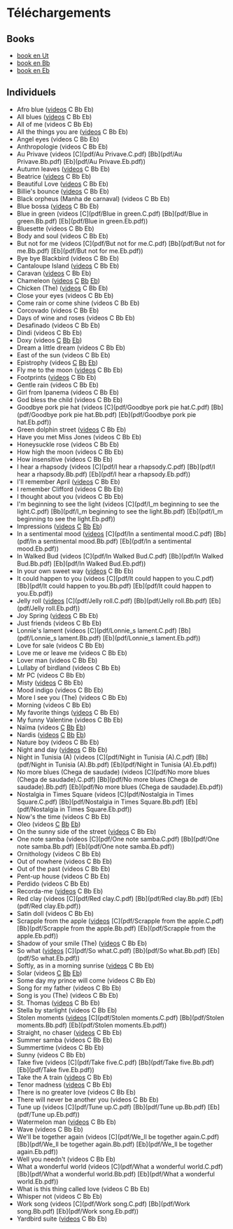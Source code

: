 # Téléchargements

## Books

* [book en Ut](books/book.C.pdf)
* [book en Bb](books/book.Bb.pdf)
* [book en Eb](books/book.Eb.pdf)

## Individuels

* Afro blue ([videos](video.html?HuOfm6nSW4A) C Bb Eb)
* All blues ([videos](video.html?JIfdYs8WErM/4X0W_Jb592g) C Bb Eb)
* All of me (videos C Bb Eb)
* All the things you are ([videos](video.html?OPapxr8GvG) C Bb Eb)
* Angel eyes (videos C Bb Eb)
* Anthropologie (videos C Bb Eb)
* Au Privave (videos [C](pdf/Au Privave.C.pdf) [Bb](pdf/Au Privave.Bb.pdf) [Eb](pdf/Au Privave.Eb.pdf))
* Autumn leaves ([videos](video.html?Gsz3mrnIBd0) C Bb Eb)
* Beatrice ([videos](video.html?HxMIiTW59Co/AdTFoK7NZmU) C Bb Eb)
* Beautiful Love ([videos](video.html?FSLF-oTFktI/8VYRka3jTeI/VjLYoTR8cDE) C Bb Eb)
* Billie's bounce ([videos](video.html?S4mRaEzwTYo/OtBy0Jt3yAU) C Bb Eb)
* Black orpheus (Manha de carnaval) (videos C Bb Eb)
* Blue bossa ([videos](video.html?rVnfBj_kOH8) C Bb Eb)
* Blue in green (videos [C](pdf/Blue in green.C.pdf) [Bb](pdf/Blue in green.Bb.pdf) [Eb](pdf/Blue in green.Eb.pdf))
* Bluesette (videos C Bb Eb)
* Body and soul (videos C Bb Eb)
* But not for me (videos [C](pdf/But not for me.C.pdf) [Bb](pdf/But not for me.Bb.pdf) [Eb](pdf/But not for me.Eb.pdf))
* Bye bye Blackbird (videos C Bb Eb)
* Cantaloupe Island ([videos](video.html?eU9KQrWigI0/2VN8zH366M8/KPxlTRwlm0o?start=225) C Bb Eb)
* Caravan ([videos](video.html?RE3LwtdcCVM/Hsum9ortSFc) C Bb Eb)
* Chameleon ([videos](video.html?oweK8H40kZk/4UklUe84Vb0) [C](pdf/Chameleon.C.pdf) [Bb](pdf/Chameleon.Bb.pdf) [Eb](pdf/Chameleon.Eb.pdf))
* Chicken (The) ([videos](video.html?LjinwnyZgnE/aPIljv0KKVw/-Ej9TxYo5lo) C Bb Eb)
* Close your eyes (videos C Bb Eb)
* Come rain or come shine (videos C Bb Eb)
* Corcovado (videos C Bb Eb)
* Days of wine and roses (videos C Bb Eb)
* Desafinado (videos C Bb Eb)
* Dindi (videos C Bb Eb)
* Doxy (videos [C](pdf/Doxy.C.pdf) [Bb](pdf/Doxy.Bb.pdf) [Eb](pdf/Doxy.Eb.pdf))
* Dream a little dream (videos C Bb Eb)
* East of the sun (videos C Bb Eb)
* Epistrophy (videos [C](pdf/Epistrophy.C.pdf) [Bb](pdf/Epistrophy.Bb.pdf) [Eb](pdf/Epistrophy.Eb.pdf))
* Fly me to the moon ([videos](video.html?EX1gM7bXfVU) C Bb Eb)
* Footprints ([videos](video.html?3XvJFW0DHbU/PDD5znpAhsM) C Bb Eb)
* Gentle rain (videos C Bb Eb)
* Girl from Ipanema (videos C Bb Eb)
* God bless the child (videos C Bb Eb)
* Goodbye pork pie hat (videos [C](pdf/Goodbye pork pie hat.C.pdf) [Bb](pdf/Goodbye pork pie hat.Bb.pdf) [Eb](pdf/Goodbye pork pie hat.Eb.pdf))
* Green dolphin street ([videos](video.html?afdjNq_TKVI/xGVdAlxlp18/ePScRElDHOY) C Bb Eb)
* Have you met Miss Jones (videos C Bb Eb)
* Honeysuckle rose (videos C Bb Eb)
* How high the moon (videos C Bb Eb)
* How insensitive (videos C Bb Eb)
* I hear a rhapsody (videos [C](pdf/I hear a rhapsody.C.pdf) [Bb](pdf/I hear a rhapsody.Bb.pdf) [Eb](pdf/I hear a rhapsody.Eb.pdf))
* I'll remember April ([videos](video.html?9m4pOqUOLE8?start=113) C Bb Eb)
* I remember Clifford (videos C Bb Eb)
* I thought about you (videos C Bb Eb)
* I'm beginning to see the light (videos [C](pdf/I_m beginning to see the light.C.pdf) [Bb](pdf/I_m beginning to see the light.Bb.pdf) [Eb](pdf/I_m beginning to see the light.Eb.pdf))
* Impressions ([videos](video.html?m5l1OTkNGFk) [C](pdf/Impressions.C.pdf) [Bb](pdf/Impressions.Bb.pdf) [Eb](pdf/Impressions.Eb.pdf))
* In a sentimental mood ([videos](video.html?evetQE_10x4/q2bbBFNrpOk) [C](pdf/In a sentimental mood.C.pdf) [Bb](pdf/In a sentimental mood.Bb.pdf) [Eb](pdf/In a sentimental mood.Eb.pdf))
* In Walked Bud (videos [C](pdf/In Walked Bud.C.pdf) [Bb](pdf/In Walked Bud.Bb.pdf) [Eb](pdf/In Walked Bud.Eb.pdf))
* In your own sweet way ([videos](video.html?EJQv0dT_6Ls) C Bb Eb)
* It could happen to you (videos [C](pdf/It could happen to you.C.pdf) [Bb](pdf/It could happen to you.Bb.pdf) [Eb](pdf/It could happen to you.Eb.pdf))
* Jelly roll ([videos](video.html?zOutRKnFDj8) [C](pdf/Jelly roll.C.pdf) [Bb](pdf/Jelly roll.Bb.pdf) [Eb](pdf/Jelly roll.Eb.pdf))
* Joy Spring ([videos](video.html?dnK6OHPQZbA) C Bb Eb)
* Just friends (videos C Bb Eb)
* Lonnie's lament (videos [C](pdf/Lonnie_s lament.C.pdf) [Bb](pdf/Lonnie_s lament.Bb.pdf) [Eb](pdf/Lonnie_s lament.Eb.pdf))
* Love for sale (videos C Bb Eb)
* Love me or leave me (videos C Bb Eb)
* Lover man (videos C Bb Eb)
* Lullaby of birdland (videos C Bb Eb)
* Mr PC (videos C Bb Eb)
* Misty ([videos](video.html?p9AkXZ0qvII) C Bb Eb)
* Mood indigo (videos C Bb Eb)
* More I see you (The) (videos C Bb Eb)
* Morning (videos C Bb Eb)
* My favorite things ([videos](video.html?33o32C0ogVM/3pzIlq7jZzw) C Bb Eb)
* My funny Valentine (videos C Bb Eb)
* Naïma (videos [C](pdf/Naima.C.pdf) [Bb](pdf/Naima.Bb.pdf) [Eb](pdf/Naima.Eb.pdf))
* Nardis ([videos](video.html?LBo0Cp2ptSA?start=85) [C](pdf/Nardis.C.pdf) [Bb](pdf/Nardis.Bb.pdf) [Eb](pdf/Nardis.Eb.pdf))
* Nature boy (videos C Bb Eb)
* Night and day ([videos](video.html?qplFFg9mK2g) C Bb Eb)
* Night in Tunisia (A) (videos [C](pdf/Night in Tunisia (A).C.pdf) [Bb](pdf/Night in Tunisia (A).Bb.pdf) [Eb](pdf/Night in Tunisia (A).Eb.pdf))
* No more blues (Chega de saudade) (videos [C](pdf/No more blues (Chega de saudade).C.pdf) [Bb](pdf/No more blues (Chega de saudade).Bb.pdf) [Eb](pdf/No more blues (Chega de saudade).Eb.pdf))
* Nostalgia in Times Square (videos [C](pdf/Nostalgia in Times Square.C.pdf) [Bb](pdf/Nostalgia in Times Square.Bb.pdf) [Eb](pdf/Nostalgia in Times Square.Eb.pdf))
* Now's the time (videos C Bb Eb)
* Oleo (videos [C](pdf/Oleo.C.pdf) [Bb](pdf/Oleo.Bb.pdf) [Eb](pdf/Oleo.Eb.pdf))
* On the sunny side of the street ([videos](video.html?bQz3ixEQWz8) C Bb Eb)
* One note samba (videos [C](pdf/One note samba.C.pdf) [Bb](pdf/One note samba.Bb.pdf) [Eb](pdf/One note samba.Eb.pdf))
* Ornithology (videos C Bb Eb)
* Out of nowhere (videos C Bb Eb)
* Out of the past (videos C Bb Eb)
* Pent-up house (videos C Bb Eb)
* Perdido (videos C Bb Eb)
* Recorda-me ([videos](video.html?xwRbcb4ADjY/Lkkywqz1EOc/wesZt3yIKXs/02Aik0wKkAY?start=83) C Bb Eb)
* Red clay (videos [C](pdf/Red clay.C.pdf) [Bb](pdf/Red clay.Bb.pdf) [Eb](pdf/Red clay.Eb.pdf))
* Satin doll (videos C Bb Eb)
* Scrapple from the apple ([videos](video.html?9b2AOlCGpKY) [C](pdf/Scrapple from the apple.C.pdf) [Bb](pdf/Scrapple from the apple.Bb.pdf) [Eb](pdf/Scrapple from the apple.Eb.pdf))
* Shadow of your smile (The) ([videos](video.html?eHar9ni7z2I/U4n8fL5BYMo/E4Yr9sF6ZwQ) C Bb Eb)
* So what ([videos](video.html?ylXk1LBvIqU/KUWJ01OpMDI/jsP3mFK65UM/zqGIZXGYcOM) [C](pdf/So what.C.pdf) [Bb](pdf/So what.Bb.pdf) [Eb](pdf/So what.Eb.pdf))
* Softly, as in a morning sunrise ([videos](video.html?GSLdcEaUOJ0/btc3sEHINBM) C Bb Eb)
* Solar (videos [C](pdf/Solar.C.pdf) [Bb](pdf/Solar.Bb.pdf) [Eb](pdf/Solar.Eb.pdf))
* Some day my prince will come (videos C Bb Eb)
* Song for my father (videos C Bb Eb)
* Song is you (The) (videos C Bb Eb)
* St. Thomas ([videos](video.html?8sBKjSGKVlI) C Bb Eb)
* Stella by starlight (videos C Bb Eb)
* Stolen moments ([videos](video.html?I777BcgQL9o) [C](pdf/Stolen moments.C.pdf) [Bb](pdf/Stolen moments.Bb.pdf) [Eb](pdf/Stolen moments.Eb.pdf))
* Straight, no chaser ([videos](video.html?ooS2i65-vk8) C Bb Eb)
* Summer samba (videos C Bb Eb)
* Summertime (videos C Bb Eb)
* Sunny (videos C Bb Eb)
* Take five (videos [C](pdf/Take five.C.pdf) [Bb](pdf/Take five.Bb.pdf) [Eb](pdf/Take five.Eb.pdf))
* Take the A train ([videos](video.html?BJ_4cRG8B1g/cb2w2m1JmCY) C Bb Eb)
* Tenor madness ([videos](video.html?wJYqqA1U0mc?start=30) C Bb Eb)
* There is no greater love (videos C Bb Eb)
* There will never be another you (videos C Bb Eb)
* Tune up (videos [C](pdf/Tune up.C.pdf) [Bb](pdf/Tune up.Bb.pdf) [Eb](pdf/Tune up.Eb.pdf))
* Watermelon man ([videos](video.html?VoDzNYmEg2w/RzPZvKSdN7g/S8tiL14J-bs) C Bb Eb)
* Wave (videos C Bb Eb)
* We'll be together again (videos [C](pdf/We_ll be together again.C.pdf) [Bb](pdf/We_ll be together again.Bb.pdf) [Eb](pdf/We_ll be together again.Eb.pdf))
* Well you needn't (videos C Bb Eb)
* What a wonderful world (videos [C](pdf/What a wonderful world.C.pdf) [Bb](pdf/What a wonderful world.Bb.pdf) [Eb](pdf/What a wonderful world.Eb.pdf))
* What is this thing called love (videos C Bb Eb)
* Whisper not (videos C Bb Eb)
* Work song (videos [C](pdf/Work song.C.pdf) [Bb](pdf/Work song.Bb.pdf) [Eb](pdf/Work song.Eb.pdf))
* Yardbird suite ([videos](video.html?HmroWIcCNUI) C Bb Eb)
